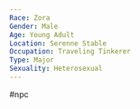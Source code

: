 ```yaml
---
Race: Zora
Gender: Male
Age: Young Adult
Location: Serenne Stable
Occupation: Traveling Tinkerer
Type: Major
Sexuality: Heterosexual
---
```

#npc 


